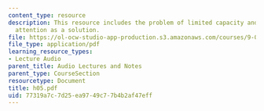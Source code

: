 ```yaml
---
content_type: resource
description: This resource includes the problem of limited capacity and present selective
  attention as a solution.
file: https://ol-ocw-studio-app-production.s3.amazonaws.com/courses/9-00-introduction-to-psychology-fall-2004/77319a7c7d25ea9749c77b4b2af47eff_h05.pdf
file_type: application/pdf
learning_resource_types:
- Lecture Audio
parent_title: Audio Lectures and Notes
parent_type: CourseSection
resourcetype: Document
title: h05.pdf
uid: 77319a7c-7d25-ea97-49c7-7b4b2af47eff
---
```

